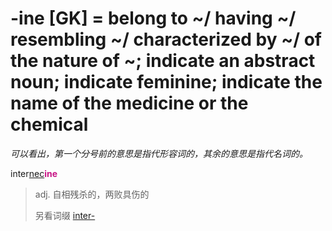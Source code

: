 # -ine [GK] = belong to ~/ having ~/ resembling ~/ characterized by ~/ of the nature of ~; indicate an abstract noun; indicate feminine; indicate the name of the medicine or the chemical

*可以看出，第一个分号前的意思是指代形容词的，其余的意思是指代名词的。*

inter[nec](_noc_.md)<b style="color: #C71585;">ine</b>
>  adj. 自相残杀的，两败具伤的
>
> 另看词缀 [inter-](inter-.md)